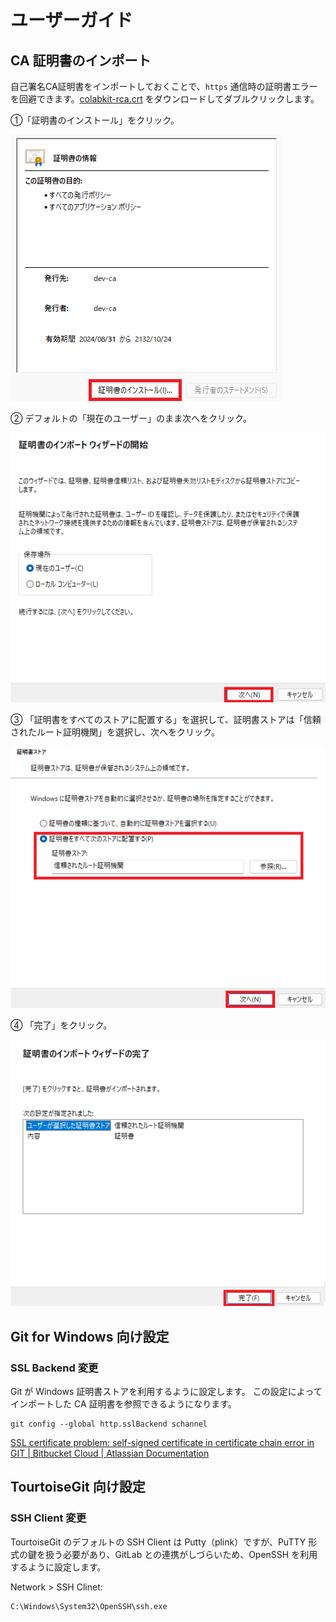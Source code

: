 # ユーザーガイド

## CA 証明書のインポート

自己署名CA証明書をインポートしておくことで、`https` 通信時の証明書エラーを回避できます。[colabkit-rca.crt](/assets/colabkit-rca.crt) をダウンロードしてダブルクリックします。

①「証明書のインストール」をクリック。

![](img/image-1.png)

② デフォルトの「現在のユーザー」のまま次へをクリック。

![](img/image-2.png)

③ 「証明書をすべてのストアに配置する」を選択して、証明書ストアは「信頼されたルート証明機関」を選択し、次へをクリック。

![](img/image-3.png)

④ 「完了」をクリック。

![](img/image-4.png)

## Git for Windows 向け設定

### SSL Backend 変更

Git が Windows 証明書ストアを利用するように設定します。
この設定によってインポートした CA 証明書を参照できるようになります。

```
git config --global http.sslBackend schannel
```

[SSL certificate problem: self-signed certificate in certificate chain error in GIT | Bitbucket Cloud | Atlassian Documentation](https://ja.confluence.atlassian.com/bbkb/ssl-certificate-problem-self-signed-certificate-in-certificate-chain-error-in-git-1224773006.html)

## TourtoiseGit 向け設定

### SSH Client 変更

TourtoiseGit のデフォルトの SSH Client は Putty（plink）ですが、PuTTY 形式の鍵を扱う必要があり、GitLab との連携がしづらいため、OpenSSH を利用するように設定します。

Network > SSH Clinet:
```
C:\Windows\System32\OpenSSH\ssh.exe
```
